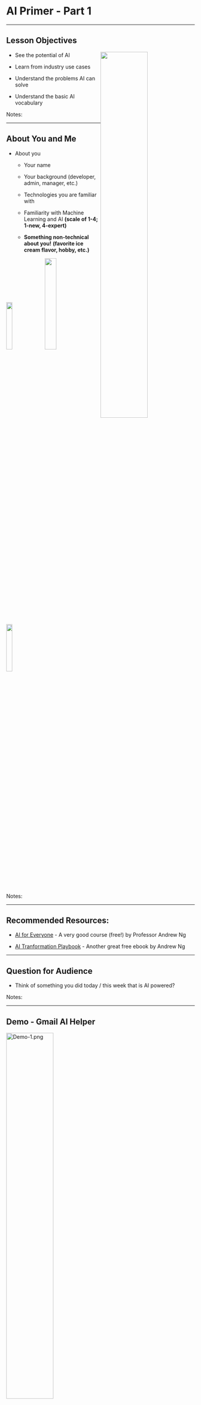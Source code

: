 # AI Primer - Part 1
---

## Lesson Objectives

<img src="../../assets/images/generic/3rd-party/terminator-2.png" alt="" style="width:50%;float:right;"/><!-- {"left" : 5.51, "top" : 1.25, "height" : 3.32, "width" : 4.43} -->

 * See the potential of AI

 * Learn from industry use cases

 * Understand the problems AI can solve

 * Understand the basic AI vocabulary

Notes:


---

## About You and Me

 * About you

     - Your name

     - Your background (developer, admin, manager, etc.)

     - Technologies you are familiar with

     - Familiarity with Machine Learning and AI  **(scale of 1-4; 1-new, 4-expert)**

     -  **Something non-technical about you!**  **(favorite ice cream flavor, hobby, etc.)**


<img src="../../assets/images/generic/3rd-party/hiking-3.jpg" style="width:18%;"/> &nbsp; <!-- {"left" : 0.81, "top" : 5.96, "height" : 2.12, "width" : 2.4} --><img src="../../assets/images/generic/3rd-party/ice-cream-3.png" style="width:25%;"/> &nbsp; <!-- {"left" : 3.24, "top" : 5.99, "height" : 2.05, "width" : 3.78} --><img src="../../assets/images/generic/3rd-party/biking-1.jpg" style="width:18%;"/> &nbsp; <!-- {"left" : 7.04, "top" : 5.96, "height" : 2.12, "width" : 2.4} -->

Notes:

---
## Recommended Resources:

- [AI for Everyone](https://www.coursera.org/learn/ai-for-everyone) - A very good course (free!) by Professor Andrew Ng

* [AI Tranformation Playbook](https://landing.ai/ai-transformation-playbook/) - Another great free ebook by Andrew Ng

---

## Question for Audience

 * Think of something you did today / this week that is AI powered?

Notes:

---

## Demo - Gmail AI Helper

<img src="../../assets/images/deep-learning/3rd-party/Demo-1.png" alt="Demo-1.png" style="width:50%;"/><!-- {"left" : 0.35, "top" : 1.87, "height" : 2.68, "width" : 9.55} -->

<img src="../../assets/images/deep-learning/3rd-party/Demo-2.png" alt="Demo-2.png" style="width:50%;"/><!-- {"left" : 1.3, "top" : 4.49, "height" : 3.29, "width" : 7.67} -->



Notes:


---

## AI - Google Assistant


 * Google Assistant Making phone calls


 * Also Google Voice has gotten a lot better in recent years


<img src="../../assets/images/deep-learning/3rd-party/Google-Assistant.png" alt="Google-Assistant.png" style="width:40%;"/><!-- {"left" : 2.06, "top" : 2.94, "height" : 4.63, "width" : 6.14} -->



[Link](https://ai.googleblog.com/2018/05/duplex-ai-system-for-natural-conversation.html)

Notes:

https://ai.googleblog.com/2018/05/duplex-ai-system-for-natural-conversation.html


---

# Why AI Matters?


---

## AI is a Huge Disruptor / Enabler

<img src="../../assets/images/deep-learning/AI-Huge-Disruptor.png" alt="AI-Huge-Disruptor.png" style="width:76%;"/><!-- {"left" : 0.8, "top" : 2.48, "height" : 4.1, "width" : 8.66} -->



Notes:


---

## AI Growing at a Phenomenal Rate


<img src="../../assets/images/deep-learning/3rd-party/Phenomenal-Rate.png" alt="Phenomenal-Rate.png" style="width:76%;"/><!-- {"left" : 0.54, "top" : 2.09, "height" : 4.9, "width" : 9.17} -->


Notes:

https://mapr.com/blog/ai-ml-2018-and-beyond/


---

## Question for Class: Are We in a AI Hype Cycle?

<img src="../../assets/images/deep-learning/Gartner-Hype-Cycle.png" alt="Gartner-Hype-Cycle.png" style="width:50%;"/><!-- {"left" : 1.18, "top" : 1.93, "height" : 5.78, "width" : 7.89} -->



Notes:


---

## Case for AI

<img src="../../assets/images/deep-learning/3rd-party/Case-for-AI.png" alt="Case-for-AI.png" style="width:50%;"/><!-- {"left" : 1.38, "top" : 2.01, "height" : 5.63, "width" : 7.5} -->


Notes:

Image credit: coursera

---
## How Important is AI ?

* **"AI will create US$13 Trillion value by year 2030"  -- McKinsey Global Institute**

<img src="../../assets/images/AI/3rd-party/mckinsey-AI-impact-1.png" alt="XXX image missing" style="background:white;width:40%;" /><!-- {"left" : 2.33, "top" : 2.96, "height" : 5.32, "width" : 5.59} -->


Notes:  
- [Link](https://www.mckinsey.com/featured-insights/artificial-intelligence/notes-from-the-ai-frontier-applications-and-value-of-deep-learning)

---

## How Important is AI

<img src="../../assets/images/AI/3rd-party/mckinsey-AI-impact-2.png" alt="XXX image missing" style="width:50%;"/><!-- {"left" : 1.89, "top" : 1.7, "height" : 6.25, "width" : 6.48} -->


Notes:  
- [Link](https://www.mckinsey.com/featured-insights/artificial-intelligence/notes-from-the-ai-frontier-applications-and-value-of-deep-learning)


---

## How Important is AI?

 * **"8 out of 10 companies are already implementing, or planning to adopt AI by 2020"  -- Oracle**

 * AI is no longer 'novel'

 * Companies are expected to have some AI in their products

     - Just like they are expected to have website that works on a phone

     - Or having an 'app'

Notes:

Source: [8 out of 10 - Oracle](https://www.oracle.com/webfolder/s/delivery_production/docs/FY16h1/doc35/CXResearchVirtualExperiences.pdf)


---

# AI Use Cases

Notes:



---

## AI Use Cases at a Glance

|       Finance       |         Healthcare        |        Retail       |        Manufacturing       |    Network & Security    |
|:-------------------:|:-------------------------:|:-------------------:|:--------------------------:|:------------------------:|
| Fraud Detection     | Diagnosis                 | Recommendations     | Identify defects           | Identify security breach |
| Algorithmic trading | Patient care              | Customer retentions | Fully automated assemblies | Facial recognition       |
| Credit Approvals    | Treatment recommendations |                     |                            |                          &nbsp;|

<!-- {"left" : 0.25, "top" : 1.43, "height" : 3.05, "width" : 9.75} -->


Notes:


---



## Use Case - Uber Eats
<img src="../../assets/images/logos/uber-eats-03.png" alt="uber-eats-03.png" style="width:10%;float:right;"/><!-- {"left" : 8.75, "top" : 0.98, "height" : 1.28, "width" : 1.28} -->


<img src="../../assets/images/deep-learning/Use-Case-Uber-Eats-01.png" alt="Use-Case-Uber-Eats-01.png" style="width:60%;"/><!-- {"left" : 1.91, "top" : 1.75, "height" : 4.47, "width" : 6.44} -->


<!-- <img src="../../assets/images/deep-learning/3rd-party/uber-eats-2.png" alt="uber-eats-2.png" style="width:10%;"/> -->


[AI @ Uber Eats Video](https://www.youtube.com/watch?v=AiinFkL-pmw&feature=youtu.be)

Notes:

https://www.youtube.com/watch?v=AiinFkL-pmw&feature=youtu.be


---

## Use Case - Uber Eats


 * 6 Billion in Revenue (Uber Eats alone!) within 4 years of launching!

 * UberEats is built with AI from ground up

<img src="../../assets/images/deep-learning/3rd-party/AI-ubereats.png" alt="AI&ubereats.png" style="width:60%;"/><!-- {"left" : 1.4, "top" : 3.6, "height" : 4.14, "width" : 7.44} -->



Notes:

https://venturebeat.com/2018/10/02/uber-eats-and-the-6b-bookings-run-rate-the-ai-success-story-no-one-is-talking-about/


---

## Uber Eats - AI

Here are the actions in Uber Eats

- Step 1: When user launches the app, need to display restaurants

- Step 2: Choose menu items from a restaurant

- Step 3: Uber to dispatch a courier to pick up the food and deliver
    - Plan the optimal route for pick and up delivery

- Step 4 : Gather feedback from user (ratings / reviews)

---

## Uber AI: Step 1: Recommending Restaurants

<img src="../../assets/images/icons/quiz-icon.png" alt="Buildin-a-afair-marketplace.png" style="width:30%;float:right;"/><!-- {"left" : 5.28, "top" : 1.21, "height" : 3.27, "width" : 4.92} -->


 * **Question for class**     
    - What factors Uber might consider when recommending a restaurant?

(Answer next slide)

---

## Uber AI: Step 1: Recommending Restaurants

- Recommend restaurants based on past orders

- Location based

- Balance new restaurants vs. established restaurants

<img src="../../assets/images/deep-learning/3rd-party/Buildin-a-afair-marketplace.png" alt="Buildin-a-afair-marketplace.png" style="width:30%;"/><!-- {"left" : 0.47, "top" : 4.4, "height" : 2.31, "width" : 3.72} --> &nbsp; &nbsp; <img src="../../assets/images/deep-learning/Efficient-frontier.png" alt="Efficient-frontier.png" style="width:30%;"/><!-- {"left" : 5.3, "top" : 3.73, "height" : 3.64, "width" : 4.2} -->

<!-- <img src="../../assets/images/deep-learning/Recommender-System.png" alt="Recommender-System.png" style="width:30%;"/> -->


---
## Uber Eats AI: Step 2: Recommend Menu Items

<img src="../../assets/images/icons/quiz-icon.png" alt="Buildin-a-afair-marketplace.png" style="width:30%;float:right;"/><!-- {"left" : 5.53, "top" : 1.37, "height" : 3.06, "width" : 4.59} -->


 * **Question for class:**   
    - What factors Uber might consider when recommending a items from a restaurant?

(Answer next slide)

---

## Uber Eats AI: Step 2: Recommend Menu Items

<img src="../../assets/images/generic/3rd-party/anthony-bordain-1.jpg" alt="Buildin-a-afair-marketplace.png" style="width:15%;float:right;"/><!-- {"left" : 7.21, "top" : 1.27, "height" : 3.69, "width" : 2.65} -->


- Based on past orders

- Most popular items

- 'Specials'

 * **"Don't order fish at restaurants on Mondays"  -- Anthony Bourdain, Chef and Author "Kitchen Confidentials"**




Notes:


---


## UberEats - AI Architecture / Workflow

<img src="../../assets/images/deep-learning/UberEats-AI-Architecture-Workflow-01.png" alt="UberEats-AI-Architecture-Workflow-01" style="width:76%;"/><!-- {"left" : 0.75, "top" : 3.24, "height" : 2.58, "width" : 8.74} -->




Notes:

Source : https://www.youtube.com/watch?v=AiinFkL-pmw&feature=youtu.be


---

## Use Case : Uber driver verification

- To increase passenger safety, Uber drivers have to verify their identity before accepting rides

- Uber uses [Microsoft Cognitive Services](https://azure.microsoft.com/en-us/services/cognitive-services/) to recognize 7 million+ drivers in milli seconds

- [Link](https://venturebeat.com/wp-content/uploads/2016/09/uberids.gif?resize=343%2C600&strip=all)

<img src="../../assets/images/logos/uber-logo-1.png" alt="XXX image missing" style="background:white;max-width:100%;" width="25%" /><!-- {"left" : 1.35, "top" : 4.82, "height" : 1.77, "width" : 2.44} --> &nbsp; &nbsp; <img src="../../assets/images/deep-learning/3rd-party/uber-rides-2.jpg" alt="XXX image missing" style="background:white;max-width:100%;" width="20%" /> <!-- {"left" : 4.3, "top" : 4.97, "height" : 1.48, "width" : 2.63} --> &nbsp; &nbsp; <img src="../../assets/images/deep-learning/3rd-party/uber-rides-1.gif" alt="XXX image missing" style="background:white;max-width:100%;" width="15%" /><!-- {"left" : 7.44, "top" : 4.43, "height" : 2.56, "width" : 1.46} -->




---

## Use Case: Photobucket

- [Photobucket](http://photobucket.com/) is a image / video hosting service

- They want to identify and tag NSFW (Not Safe For Work) images and offensive images

- Previously, their human moderation team was only able to monitor about 1% of content

- Now AI system (Using [Clarify](https://www.clarifai.com/)), screens images and tags them properly.  
Illegal images (child pornography ..etc) are flagged for law enforcement

- [Link](https://blog.clarifai.com/how-photobucket-uses-image-recognition-to-protect-its-community-from-unwanted-content)

<img src="../../assets/images/logos/photobucket-logo-1.png" alt="XXX image missing" style="background:white;max-width:100%;" width="40%" /><!-- {"left" : 0.64, "top" : 5.94, "height" : 0.87, "width" : 4.6} --> &nbsp;&nbsp; <img src="../../assets/images/logos/clarifai-logo.png" alt="XXX image missing" style="background:white;max-width:100%;" width="30%" /><!-- {"left" : 6.16, "top" : 6.01, "height" : 0.73, "width" : 3.45} -->




Notes:  
- https://blog.clarifai.com/how-photobucket-uses-image-recognition-to-protect-its-community-from-unwanted-content

---

## Use Case: Staples

- [Staples](https://www.staples.com) relies on organic search traffic to drive sales

- One way the ways to score high on search engine results is put meaningful ALT tags for each product images

- Doing it manually was an expensive proposition

- They use  [Clarify](https://www.clarifai.com/) to automatically tag images

- [Link](https://clarifai.com/customers/staples)

<img src="../../assets/images/logos/staples-logo.png" alt="XXX image missing" style="background:white;max-width:100%;" width="30%" /><!-- {"left" : 1.12, "top" : 5.4, "height" : 0.7, "width" : 3.54} --> &nbsp;  &nbsp; <img src="../../assets/images/logos/clarifai-logo.png" alt="XXX image missing" style="background:white;max-width:100%;" width="30%" /><!-- {"left" : 5.6, "top" : 5.37, "height" : 0.75, "width" : 3.54} -->



Notes:  
- https://clarifai.com/customers/staples

---


## Use Case - AirBnB - Customer Service

<img src="../../assets/images/deep-learning/3rd-party/airbnb.png" alt="airbnb.png" style="width:40%;"/><!-- {"left" : 0.54, "top" : 2.82, "height" : 3.42, "width" : 4.08} --> &nbsp; &nbsp; <img src="../../assets/images/deep-learning/3rd-party/AirBnB-01.png" alt="AirBnB-01.png" style="width:40%;"/><!-- {"left" : 5.3, "top" : 2.82, "height" : 3.42, "width" : 4.41} -->




Notes:


---

## Use Case AirBnB


 * Problem

     - 5000 support engineers

     - Needs to scale

 * Solution

     - Deploy AI to handle customer queries

     - AI is smart enough to understand customer questions and provide answers"how do I verify my ID?"

 * [Link](http://bigdatausecases.info/entry/airbnb-driving-a-higher-level-of-customer-support-with-machine-learning)

Notes:

http://bigdatausecases.info/entry/airbnb-driving-a-higher-level-of-customer-support-with-machine-learning


---

## Use Case in Finance: Capitol One - Credit Card Fraud Prevention

<img src="../../assets/images/logos/capitalone-logo-1.png" alt="capitalone-logo.png" style="width:20%;float:right;"/><!-- {"left" : 6.35, "top" : 1.45, "height" : 1.23, "width" : 3.5} -->

 * Capitol ONE:
     - 365 Billion in assets,
     - 8th largest bank, 4th largest credit issuer

* Challenge:
    - minimize fraudulent credit card transactions
    - Huge volume, 20 million transactions a day
    - Keep history for 60 days

* Solution
     - Used machine learning to reduce credit card fraud
     - Increased accuracy significantly over legacy methods
     - minimize fraud loss --> more profit

Notes:

- [case study](http://bigdatausecases.info/entry/a-machine-learning-approach-recommendation-engine-for-real-time-processing-use-case-at-capital-one)
- [video](https://vimeo.com/274801502)


---

## AI in Customer Service @ Bank of America

<img src="../../assets/images/logos/bank-of-america.png" alt="bank-of-america.png" style="width:30%;float:right;"/><!-- {"left" : 6.26, "top" : 1.33, "height" : 1.43, "width" : 3.67} -->

 * Bank of America virtual assistant

 * Searching through transactions
    - "show me my total expenses to Disneyland trip"

 * Bill pay ("Pay $50 to PTA")

<img src="../../assets/images/deep-learning/3rd-party/bank-of-america-01.png" alt="bank-of-america-01.png" style="width:30%;"/><!-- {"left" : 6.08, "top" : 4.59, "height" : 3.13, "width" : 4.04} -->


Notes:

- [story](https://www.zdnet.com/article/bank-of-america-debuts-its-ai-powered-assistant-erica/)
- [video](https://www.youtube.com/watch?v=Ajhd8iBUMAQ)


---

## AI Chatbots @ Lyft (A personal story)

<img src="../../assets/images/logos/lyft-logo-1.png" alt="lyft.png" style="width:20%;float:right;"/><!-- {"left" : 8.33, "top" : 1.09, "height" : 1.66, "width" : 1.71} -->

 * Scenario: I ordered a Lyft car, but the driver went to a wrong location. So I cancelled the ride, but charged a $5 cancellation fee.

 * So I go to Lyft app's help and start a chat with 'customer service'

```
Me:
    Hi, My driver went to a wrong location.  
    So I had to cancel.  
    But I was charged a cancellation fee.
    Can that be refunded"`
Customer Service:
    I see, this is your first cancellation in past 2 months.  
    We will refund you the money.Have a nice day!"`
```
<!-- {"left" : 0, "top" : 3.62, "height" : 0.99, "width" : 5.6} -->

- Hightlighs
     - Resolution time:  **about 20 seconds!**
     - No phone calls,
     - No wait time


Notes:


---

## AI in Healthcare

<img src="../../assets/images/deep-learning/3rd-party/AI-in-Healthcare.png" alt="AI-in-Healthcare.png" style="width:50%;float:right;"/><!-- {"left" : 5.86, "top" : 1.17, "height" : 2.77, "width" : 4.15} -->

* DeepMind's AI can detect over 50 eye diseases as accurately as a doctor

* Case study at London's Morefield's Hospital

* Typical eye diagnosis took 2 weeks

* AI can diagnose it in a flash

* How?
    - The AI system was trained on hundreds of thousands of previous eye scans and their diagnosis
    - Once it has learned enough then when it sees a new image, it can predict the outcome
    - 90%+ accuracy



Notes:

- [Source](https://www.theverge.com/2018/8/13/17670156/deepmind-ai-eye-disease-doctor-moorfields)


---

## Clarifai Demo

- Go to : https://clarifai.com/demo

- Upload an image (or give a image URL)

- Examine the output.  
Have fun :-)

<img src="../../assets/images/deep-learning/3rd-party/clarifai-1.png" alt="XXX image missing" style="background:white;max-width:100%;" width="50%" /><!-- {"left" : 1.77, "top" : 3.45, "height" : 4.29, "width" : 6.71} -->


Notes:  
https://clarifai.com/demo

---

# What is AI


---

# What is Machine Learning?

[ML-What-is-ML.md](../../machine-learning/generic/ML-What-is-ML.md)

---

# A Brief History of AI


[../../machine-learning/generic/AI-brief-history.md](../../machine-learning/generic/AI-brief-history.md)

---
# AI Vocabulary

[../../machine-learning/generic/AI-vocabulary.md](../../machine-learning/generic/AI-vocabulary.md)

---
## Review and Q&A

<img src="../../assets/images/icons/q-and-a-1.png" style="width:20%;float:right;" /><!-- {"left" : 8.56, "top" : 1.21, "height" : 1.15, "width" : 1.55} -->
<img src="../../assets/images/icons/quiz-icon.png" style="width:40%;float:right;clear:both;" /><!-- {"left" : 6.53, "top" : 2.66, "height" : 2.52, "width" : 3.79} -->


* Let's go over what we have covered so far

* Any questions?
